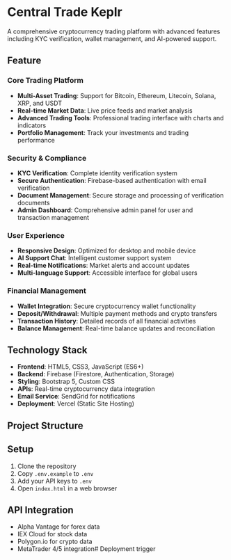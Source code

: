 # Central Trade Keplr

A comprehensive cryptocurrency trading platform with advanced features including KYC verification, wallet management, and AI-powered support.

## Feature
### Core Trading Platform
- **Multi-Asset Trading**: Support for Bitcoin, Ethereum, Litecoin, Solana, XRP, and USDT
- **Real-time Market Data**: Live price feeds and market analysis
- **Advanced Trading Tools**: Professional trading interface with charts and indicators
- **Portfolio Management**: Track your investments and trading performance

### Security & Compliance
- **KYC Verification**: Complete identity verification system
- **Secure Authentication**: Firebase-based authentication with email verification
- **Document Management**: Secure storage and processing of verification documents
- **Admin Dashboard**: Comprehensive admin panel for user and transaction management

### User Experience
- **Responsive Design**: Optimized for desktop and mobile device
- **AI Support Chat**: Intelligent customer support system
- **Real-time Notifications**: Market alerts and account updates
- **Multi-language Support**: Accessible interface for global users

### Financial Management
- **Wallet Integration**: Secure cryptocurrency wallet functionality
- **Deposit/Withdrawal**: Multiple payment methods and crypto transfers
- **Transaction History**: Detailed records of all financial activities
- **Balance Management**: Real-time balance updates and reconciliation

## Technology Stack

- **Frontend**: HTML5, CSS3, JavaScript (ES6+)
- **Backend**: Firebase (Firestore, Authentication, Storage)
- **Styling**: Bootstrap 5, Custom CSS
- **APIs**: Real-time cryptocurrency data integration
- **Email Service**: SendGrid for notifications
- **Deployment**: Vercel (Static Site Hosting)

## Project Structure

## Setup
1. Clone the repository
2. Copy `.env.example` to `.env`
3. Add your API keys to `.env`
4. Open `index.html` in a web browser

## API Integration
- Alpha Vantage for forex data
- IEX Cloud for stock data
- Polygon.io for crypto data
- MetaTrader 4/5 integration#   D e p l o y m e n t   t r i g g e r 
 